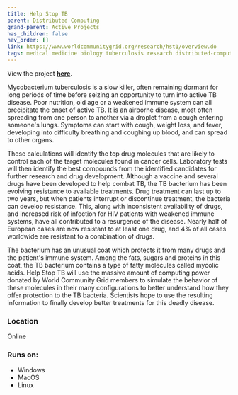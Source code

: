 ```yaml
---
title: Help Stop TB
parent: Distributed Computing
grand-parent: Active Projects
has_children: false
nav_order: []
link: https://www.worldcommunitygrid.org/research/hst1/overview.do
tags: medical medicine biology tuberculosis research distributed-computing simulations science
---
```


View the project [**here**](https://www.worldcommunitygrid.org/research/hst1/overview.do).

Mycobacterium tuberculosis is a slow killer, often remaining dormant for long periods of time before seizing an opportunity to turn into active TB disease. Poor nutrition, old age or a weakened immune system can all precipitate the onset of active TB. It is an airborne disease, most often spreading from one person to another via a droplet from a cough entering someone's lungs. Symptoms can start with cough, weight loss, and fever, developing into difficulty breathing and coughing up blood, and can spread to other organs.

These calculations will identify the top drug molecules that are likely to control each of the target molecules found in cancer cells. Laboratory tests will then identify the best compounds from the identified candidates for further research and drug development. Although a vaccine and several drugs have been developed to help combat TB, the TB bacterium has been evolving resistance to available treatments. Drug treatment can last up to two years, but when patients interrupt or discontinue treatment, the bacteria can develop resistance. This, along with inconsistent availability of drugs, and increased risk of infection for HIV patients with weakened immune systems, have all contributed to a resurgence of the disease. Nearly half of European cases are now resistant to at least one drug, and 4% of all cases worldwide are resistant to a combination of drugs.

The bacterium has an unusual coat which protects it from many drugs and the patient's immune system. Among the fats, sugars and proteins in this coat, the TB bacterium contains a type of fatty molecules called mycolic acids. Help Stop TB will use the massive amount of computing power donated by World Community Grid members to simulate the behavior of these molecules in their many configurations to better understand how they offer protection to the TB bacteria. Scientists hope to use the resulting information to finally develop better treatments for this deadly disease.

### Location
Online

### Runs on:
- Windows
- MacOS
- Linux
